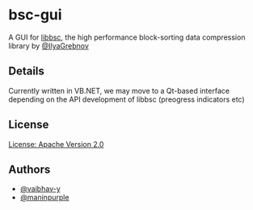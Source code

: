 # bsc-gui
A GUI for [libbsc](http://libbsc.com), the high performance block-sorting data compression library by [@IlyaGrebnov](https://github.com/IlyaGrebnov)

## Details
Currently written in VB.NET, we may move to a Qt-based interface depending on the API development of libbsc (preogress indicators etc)

## License
[License: Apache Version 2.0](https://github.com/vaibhav-y/bsc-gui/blob/master/LICENSE)


## Authors

+ [@vaibhav-y](https://github.com/vaibhav-y)
+ [@maninpurple](https://github.com/maninpurple)
